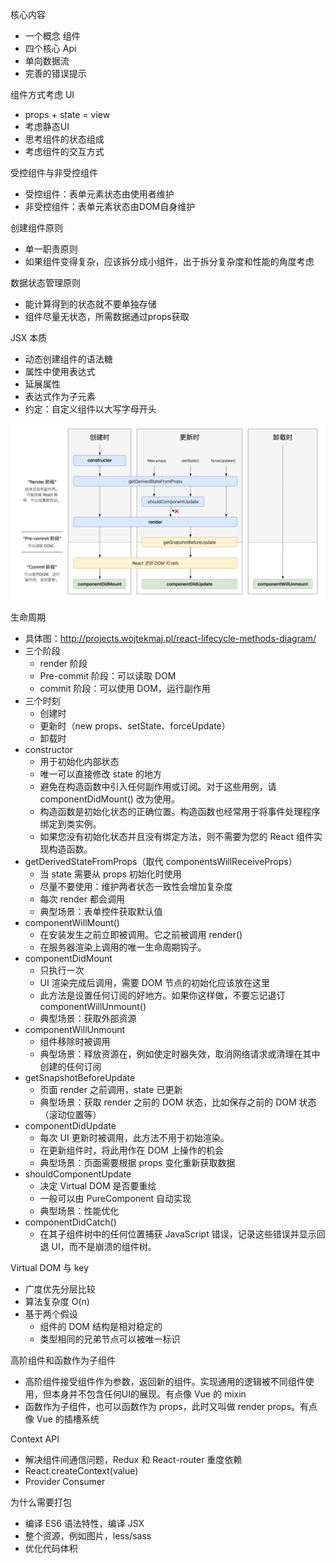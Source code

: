 核心内容
* 一个概念 组件
* 四个核心 Api
* 单向数据流
* 完善的错误提示

组件方式考虑 UI
* props + state = view
* 考虑静态UI
* 思考组件的状态组成
* 考虑组件的交互方式

受控组件与非受控组件
* 受控组件：表单元素状态由使用者维护
* 非受控组件：表单元素状态由DOM自身维护

创建组件原则
* 单一职责原则
* 如果组件变得复杂，应该拆分成小组件，出于拆分复杂度和性能的角度考虑

数据状态管理原则
* 能计算得到的状态就不要单独存储
* 组件尽量无状态，所需数据通过props获取

JSX 本质
* 动态创建组件的语法糖
* 属性中使用表达式
* 延展属性
* 表达式作为子元素
* 约定：自定义组件以大写字母开头

![React 16.4 生命周期](react-lifecycle.png)

生命周期
* 具体图：http://projects.wojtekmaj.pl/react-lifecycle-methods-diagram/
* 三个阶段
  * render 阶段
  * Pre-commit 阶段：可以读取 DOM
  * commit 阶段：可以使用 DOM，运行副作用
* 三个时刻
  * 创建时
  * 更新时（new props、setState、forceUpdate）
  * 卸载时
* constructor
  * 用于初始化内部状态
  * 唯一可以直接修改 state 的地方
  * 避免在构造函数中引入任何副作用或订阅。对于这些用例，请 componentDidMount() 改为使用。
  * 构造函数是初始化状态的正确位置。构造函数也经常用于将事件处理程序绑定到类实例。
  * 如果您没有初始化状态并且没有绑定方法，则不需要为您的 React 组件实现构造函数。
* getDerivedStateFromProps（取代 componentsWillReceiveProps）
  * 当 state 需要从 props 初始化时使用
  * 尽量不要使用：维护两者状态一致性会增加复杂度
  * 每次 render 都会调用
  * 典型场景：表单控件获取默认值
* componentWillMount()
  * 在安装发生之前立即被调用。它之前被调用 render()
  * 在服务器渲染上调用的唯一生命周期钩子。
* componentDidMount
  * 只执行一次
  * UI 渲染完成后调用，需要 DOM 节点的初始化应该放在这里
  * 此方法是设置任何订阅的好地方。如果你这样做，不要忘记退订 componentWillUnmount()
  * 典型场景：获取外部资源
* componentWillUnmount
  * 组件移除时被调用
  * 典型场景：释放资源在，例如使定时器失效，取消网络请求或清理在其中创建的任何订阅
* getSnapshotBeforeUpdate
  * 页面 render 之前调用，state 已更新
  * 典型场景：获取 render 之前的 DOM 状态，比如保存之前的 DOM 状态（滚动位置等）
* componentDidUpdate
  * 每次 UI 更新时被调用，此方法不用于初始渲染。
  * 在更新组件时，将此用作在 DOM 上操作的机会
  * 典型场景：页面需要根据 props 变化重新获取数据
* shouldComponentUpdate
  * 决定 Virtual DOM 是否要重绘
  * 一般可以由 PureComponent 自动实现
  * 典型场景：性能优化
* componentDidCatch()
  * 在其子组件树中的任何位置捕获 JavaScript 错误，记录这些错误并显示回退 UI，而不是崩溃的组件树。

Virtual DOM 与 key
* 广度优先分层比较
* 算法复杂度 O(n)
* 基于两个假设
  * 组件的 DOM 结构是相对稳定的
  * 类型相同的兄弟节点可以被唯一标识

高阶组件和函数作为子组件
* 高阶组件接受组件作为参数，返回新的组件。实现通用的逻辑被不同组件使用，但本身并不包含任何UI的展现。有点像 Vue 的 mixin
* 函数作为子组件，也可以函数作为 props，此时又叫做 render props。有点像 Vue 的插槽系统

Context API
* 解决组件间通信问题，Redux 和 React-router 重度依赖
* React.createContext(value)
* Provider Consumer

为什么需要打包
* 编译 ES6 语法特性，编译 JSX
* 整个资源，例如图片，less/sass
* 优化代码体积
